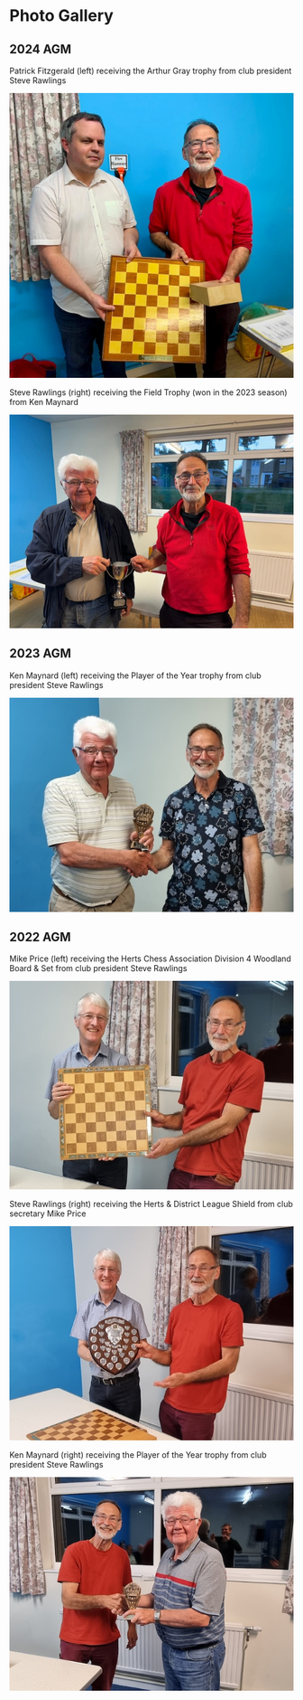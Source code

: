 # Photo Gallery

## 2024 AGM

Patrick Fitzgerald (left) receiving the Arthur Gray trophy from club president Steve Rawlings

![Arthur Gray Board - Patrick Fitzgerald](/images/agm-2024-06-10-arthur-gray-board-Patrick-Fitzgerald-from-Steve-Rawlings.jpg)

Steve Rawlings (right) receiving the Field Trophy (won in the 2023 season) from Ken Maynard

![Field Trophy - Steve Rawlings](/images/agm-2024-06-10-field-trophy-Steve-Rawlings-from-Ken-Maynard.jpg)

## 2023 AGM

Ken Maynard (left) receiving the Player of the Year trophy from club president Steve Rawlings

![Player of the Year - Ken Maynard](/images/agm-2023-06-12-player-of-year-Ken-Maynard-from-Steve-Rawlings.jpg)

## 2022 AGM

Mike Price (left) receiving the Herts Chess Association Division 4 Woodland Board & Set from club president Steve Rawlings

![Herts League Division 4 - Mike Price](/images/agm-2022-09-05-herts-ca-div4-Mike-Price-from-Steve-Rawlings.jpg)

Steve Rawlings (right) receiving the Herts & District League Shield from club secretary Mike Price

![Herts & District League - Steve Rawlings](/images/agm-2022-09-05-h-and-d-league-Steve-Rawlings-from-Mike-Price.jpg)

Ken Maynard (right) receiving the Player of the Year trophy from club president Steve Rawlings

![Player of the Year - Ken Maynard](/images/agm-2022-09-05-player-of-year-Ken-Maynard-from-Steve-Rawlings.jpg)

